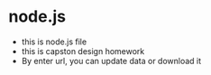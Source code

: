 # node.js

* this is node.js file
* this is capston design homework
* By enter url, you can update data or download it
